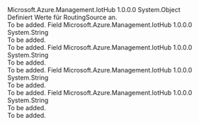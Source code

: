 <Type Name="RoutingSource" FullName="Microsoft.Azure.Management.IotHub.Models.RoutingSource">
  <TypeSignature Language="C#" Value="public static class RoutingSource" />
  <TypeSignature Language="ILAsm" Value=".class public auto ansi abstract sealed beforefieldinit RoutingSource extends System.Object" />
  <TypeSignature Language="DocId" Value="T:Microsoft.Azure.Management.IotHub.Models.RoutingSource" />
  <TypeSignature Language="VB.NET" Value="Public Class RoutingSource" />
  <TypeSignature Language="F#" Value="type RoutingSource = class" />
  <AssemblyInfo>
    <AssemblyName>Microsoft.Azure.Management.IotHub</AssemblyName>
    <AssemblyVersion>1.0.0.0</AssemblyVersion>
  </AssemblyInfo>
  <Base>
    <BaseTypeName>System.Object</BaseTypeName>
  </Base>
  <Interfaces />
  <Docs>
    <summary>
            Definiert Werte für RoutingSource an.
            </summary>
    <remarks>To be added.</remarks>
  </Docs>
  <Members>
    <Member MemberName="DeviceJobLifecycleEvents">
      <MemberSignature Language="C#" Value="public const string DeviceJobLifecycleEvents;" />
      <MemberSignature Language="ILAsm" Value=".field public static literal string DeviceJobLifecycleEvents" />
      <MemberSignature Language="DocId" Value="F:Microsoft.Azure.Management.IotHub.Models.RoutingSource.DeviceJobLifecycleEvents" />
      <MemberSignature Language="VB.NET" Value="Public Const DeviceJobLifecycleEvents As String " />
      <MemberSignature Language="F#" Value="val mutable DeviceJobLifecycleEvents : string" Usage="Microsoft.Azure.Management.IotHub.Models.RoutingSource.DeviceJobLifecycleEvents" />
      <MemberType>Field</MemberType>
      <AssemblyInfo>
        <AssemblyName>Microsoft.Azure.Management.IotHub</AssemblyName>
        <AssemblyVersion>1.0.0.0</AssemblyVersion>
      </AssemblyInfo>
      <ReturnValue>
        <ReturnType>System.String</ReturnType>
      </ReturnValue>
      <Docs>
        <summary>To be added.</summary>
        <remarks>To be added.</remarks>
      </Docs>
    </Member>
    <Member MemberName="DeviceLifecycleEvents">
      <MemberSignature Language="C#" Value="public const string DeviceLifecycleEvents;" />
      <MemberSignature Language="ILAsm" Value=".field public static literal string DeviceLifecycleEvents" />
      <MemberSignature Language="DocId" Value="F:Microsoft.Azure.Management.IotHub.Models.RoutingSource.DeviceLifecycleEvents" />
      <MemberSignature Language="VB.NET" Value="Public Const DeviceLifecycleEvents As String " />
      <MemberSignature Language="F#" Value="val mutable DeviceLifecycleEvents : string" Usage="Microsoft.Azure.Management.IotHub.Models.RoutingSource.DeviceLifecycleEvents" />
      <MemberType>Field</MemberType>
      <AssemblyInfo>
        <AssemblyName>Microsoft.Azure.Management.IotHub</AssemblyName>
        <AssemblyVersion>1.0.0.0</AssemblyVersion>
      </AssemblyInfo>
      <ReturnValue>
        <ReturnType>System.String</ReturnType>
      </ReturnValue>
      <Docs>
        <summary>To be added.</summary>
        <remarks>To be added.</remarks>
      </Docs>
    </Member>
    <Member MemberName="DeviceMessages">
      <MemberSignature Language="C#" Value="public const string DeviceMessages;" />
      <MemberSignature Language="ILAsm" Value=".field public static literal string DeviceMessages" />
      <MemberSignature Language="DocId" Value="F:Microsoft.Azure.Management.IotHub.Models.RoutingSource.DeviceMessages" />
      <MemberSignature Language="VB.NET" Value="Public Const DeviceMessages As String " />
      <MemberSignature Language="F#" Value="val mutable DeviceMessages : string" Usage="Microsoft.Azure.Management.IotHub.Models.RoutingSource.DeviceMessages" />
      <MemberType>Field</MemberType>
      <AssemblyInfo>
        <AssemblyName>Microsoft.Azure.Management.IotHub</AssemblyName>
        <AssemblyVersion>1.0.0.0</AssemblyVersion>
      </AssemblyInfo>
      <ReturnValue>
        <ReturnType>System.String</ReturnType>
      </ReturnValue>
      <Docs>
        <summary>To be added.</summary>
        <remarks>To be added.</remarks>
      </Docs>
    </Member>
    <Member MemberName="TwinChangeEvents">
      <MemberSignature Language="C#" Value="public const string TwinChangeEvents;" />
      <MemberSignature Language="ILAsm" Value=".field public static literal string TwinChangeEvents" />
      <MemberSignature Language="DocId" Value="F:Microsoft.Azure.Management.IotHub.Models.RoutingSource.TwinChangeEvents" />
      <MemberSignature Language="VB.NET" Value="Public Const TwinChangeEvents As String " />
      <MemberSignature Language="F#" Value="val mutable TwinChangeEvents : string" Usage="Microsoft.Azure.Management.IotHub.Models.RoutingSource.TwinChangeEvents" />
      <MemberType>Field</MemberType>
      <AssemblyInfo>
        <AssemblyName>Microsoft.Azure.Management.IotHub</AssemblyName>
        <AssemblyVersion>1.0.0.0</AssemblyVersion>
      </AssemblyInfo>
      <ReturnValue>
        <ReturnType>System.String</ReturnType>
      </ReturnValue>
      <Docs>
        <summary>To be added.</summary>
        <remarks>To be added.</remarks>
      </Docs>
    </Member>
  </Members>
</Type>
